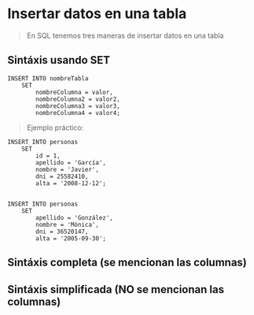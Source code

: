 # Insertar datos en una tabla

> En SQL tenemos tres maneras de insertar datos en una tabla

## Sintáxis usando SET 

    INSERT INTO nombreTabla  
        SET  
            nombreColumna = valor,  
            nombreColumna2 = valor2,  
            nombreColumna3 = valor3,  
            nombreColumna4 = valor4;  

> Ejemplo práctico:

    INSERT INTO personas  
        SET  
            id = 1,  
            apellido = 'García',  
            nombre = 'Javier',  
            dni = 25582410,  
            alta = '2008-12-12';  


    INSERT INTO personas  
        SET
            apellido = 'González',  
            nombre = 'Mónica',  
            dni = 36520147,  
            alta = '2005-09-30';

## Sintáxis completa (se mencionan las columnas)

## Sintáxis simplificada (NO se mencionan las columnas)